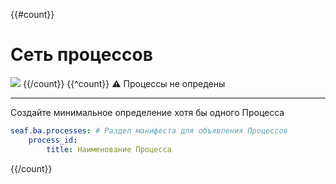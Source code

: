 {{#count}}
# Сеть процессов
![](@entity/seaf.ba.processes/process_network_graph?domain={{domain}})
{{/count}}
{{^count}}
:warning: Процессы не опредены

---
Создайте минимальное определение хотя бы одного Процесса
```yaml
seaf.ba.processes: # Раздел манифеста для объявления Процессов
    process_id:
        title: Наименование Процесса
```
{{/count}}
